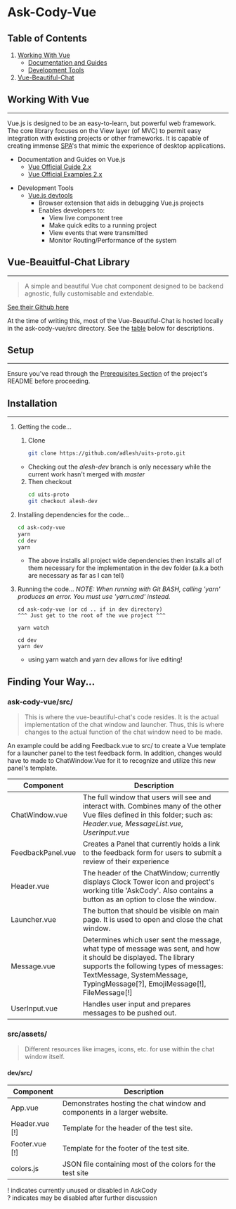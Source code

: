 # Ask-Cody-Vue
## Table of Contents
1. [Working With Vue](#work-vue)
    * [Documentation and Guides](#vue-guides)
    * [Development Tools](#vue-devtools)
2. [Vue-Beautiful-Chat](#vue-bchat)

<a type="hidden" id="work-vue"></a>
## Working With Vue
***
Vue.js is designed to be an easy-to-learn, but powerful web framework. The core library focuses on the View layer (of MVC) to permit easy integration with existing projects or other frameworks. It is capable of creating immense [SPA](https://en.wikipedia.org/wiki/Single-page_application)'s that mimic the experience of desktop applications. 

<a type="hidden" id="vue-guides"></a>
* Documentation and Guides on Vue.js
    * [Vue Official Guide 2.x](https://vuejs.org/v2/guide/)
    * [Vue Official Examples 2.x](https://vuejs.org/v2/examples/)

<a type="hidden" id="vue-devtools"></a>
* Development Tools
    * [Vue.js devtools](https://github.com/vuejs/vue-devtools)
        * Browser extension that aids in debugging Vue.js projects
        * Enables developers to:
            * View live component tree 
            * Make quick edits to a running project
            * View events that were transmitted
            * Monitor Routing/Performance of the system



<a type="hidden" id="vue-bchat"></a>

## Vue-Beauitful-Chat Library
***
> A simple and beautiful Vue chat component designed to be backend agnostic, fully customisable and extendable.

[See their Github here](https://github.com/mattmezza/vue-beautiful-chat)

At the time of writing this, most of the Vue-Beautiful-Chat is hosted locally in the ask-cody-vue/src directory. See the [table](#find-src) below for descriptions.

## Setup
***


Ensure you've read through the [Prerequisites Section](../README.md#prereqs) of the project's README before proceeding.



## Installation
***
1. Getting the code...
    1. Clone
        ```bash 
        git clone https://github.com/adlesh/uits-proto.git 
        ```
    * Checking out the _alesh-dev_ branch is only necessary while the current work hasn't merged with _master_ 
    2. Then checkout 
        ```bash      
        cd uits-proto
        git checkout alesh-dev
        ```    

2. Installing dependencies for the code...
    ```bash
    cd ask-cody-vue  
    yarn
    cd dev
    yarn
    ```

    * The above installs all project wide dependencies then installs all of them necessary for the implementation in the dev folder (a.k.a both are necessary as far as I can tell)

3. Running the code...
	*NOTE: When running with Git BASH, calling 'yarn' produces an error. You must use 'yarn.cmd' instead.*
    ```
    cd ask-cody-vue (or cd .. if in dev directory)
    ^^^ Just get to the root of the vue project ^^^

    yarn watch

    cd dev
    yarn dev
    ```

    * using yarn watch and yarn dev allows for live editing!

## Finding Your Way...
<a type="hidden" id="find-src"></a>

### ask-cody-vue/src/
>This is where the vue-beautiful-chat's code resides. It is the actual implementation of the chat window and launcher. Thus, this is where changes to the actual function of the chat window need to be made.

An example could be adding Feedback.vue to src/ to create a Vue template for a launcher panel to the test feedback form. In addition, changes would have to made to ChatWindow.Vue for it to recognize and utilize this new panel's template.

Component | Description
----------|------------
ChatWindow.vue | The full window that users will see and interact with. Combines many of the other Vue files defined in this folder; such as: *Header.vue, MessageList.vue, UserInput.vue*
FeedbackPanel.vue | Creates a Panel that currently holds a link to the feedback form for users to submit a review of their experience
Header.vue | The header of the ChatWindow; currently displays Clock Tower icon and project's working title 'AskCody'. Also contains a button as an option to close the window.
Launcher.vue | The button that should be visible on main page. It is used to open and close the chat window.
Message.vue | Determines which user sent the message, what type of message was sent, and how it should be displayed. The library supports the following types of messages: TextMessage, SystemMessage, TypingMessage[?], EmojiMessage[!], FileMessage[!]
UserInput.vue | Handles user input and prepares messages to be pushed out.

### src/assets/
> Different resources like images, icons, etc. for use within the chat window itself.

#### dev/src/
Component | Description
----------|------------
App.vue | Demonstrates hosting the chat window and components in a larger website.
Header.vue [!] | Template for the header of the test site. 
Footer.vue [!] | Template for the footer of the test site. 
colors.js | JSON file containing most of the colors for the test site

<p>
! indicates currently unused or disabled in AskCody <br> ? indicates may be disabled after further discussion 
</p>
